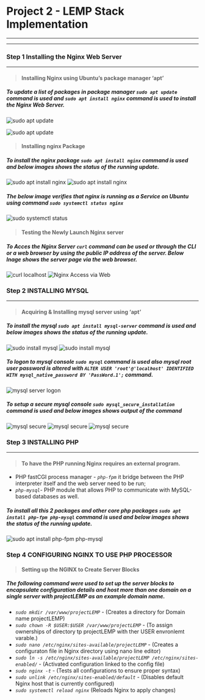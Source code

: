 # Project 2 - LEMP Stack Implementation
___
___
### **Step 1 Installing the Nginx Web Server**
___
>#### Installing Nginx using Ubuntu’s package manager ‘apt’

#####  To update a list of packages in package manager *`sudo apt update`* command is used and *`sudo apt install nginx`* command is used to install the Nginx Web Server.
![sudo apt update](./Project_2_Images/sudo_apt_update.PNG)

![sudo apt update](./Project_2_Images/sudo_apt_update2.PNG)
>#### Installing nginx Package 

#####  To install the nginx package *`sudo apt install nginx`* command is used and below images shows the status of the running update.
![sudo apt install nginx](./Project_2_Images/sudo_apt_install_nginx1.PNG)
![sudo apt install nginx](./Project_2_Images/sudo_apt_install_nginx1a.PNG)
#####  The below image verifies that nginx is running as a Service on Ubuntu using command *`sudo systemctl status nginx`*
![sudo systemctl status](./Project_2_Images/sudo_systemctl_status.PNG)
>#### Testing the Newly Launch Nginx  server

#####  To Acces the Nginx Server  *`curl`* command can be used or through the CLI or a web browser by using the public IP address of the server. Below Inage shows the server page via the web browser.
![curl localhost](./Project_2_Images/curl_localhost.PNG)
![Nginx Access via Web](./Project_2_Images/Nginx_Server%20Acces%20via%20web.PNG)
### **Step 2 INSTALLING MYSQL**
___

>#### Acquiring & Installing mysql server  using ‘apt’
#####  To install the mysql *`sudo apt install mysql-server`* command is used and below images shows the status of the running update.
![sudo install mysql](./Project_2_Images/sudo_apt_install_mysql1.PNG)
![sudo install mysql](./Project_2_Images/sudo_apt_install_mysql2.PNG)
#####  To logon to mysql console *`sudo mysql`* command is used also mysql root user password is altered with *`ALTER USER 'root'@'localhost' IDENTIFIED WITH mysql_native_password BY 'PassWord.1';`* command.
![mysql server logon](./Project_2_Images/mysql_logon.PNG)
#####  To setup a secure  mysql console *`sudo mysql_secure_installation`* command is used and below images shows output of the command
![mysql secure](./Project_2_Images/mysql_secure_installation1.PNG)
![mysql secure](./Project_2_Images/mysql_secure_installation2.PNG)
![mysql secure](./Project_2_Images/mysql_secure_installation3.PNG)
### **Step 3 INSTALLING PHP**
___
>#### To have the PHP running Nginx requires an external program.
* PHP fastCGI process manager - *`php-fpm`* it bridge between the PHP interpreter itself and the web server need to be run;
* *`php-mysql`*- PHP module that allows PHP to communicate with MySQL-based databases as well. 
#####  To install all this 2 packages and other core php packages *`sudo apt install php-fpm php-mysql`* command is used and below images shows the status of the running update.
![sudo apt install php-fpm php-mysql](./Project_2_Images/sudo_apt_install_php-fpm_php-mysql.PNG)

### **Step 4 CONFIGURING NGINX TO USE PHP PROCESSOR**
>#### Setting up the NGINX to Create Server Blocks
#####  The following command were used to set up the server blocks to encapsulate configuration details and host more than one domain on a single server with projectLEMP as an example domain name.
* *`sudo mkdir /var/www/projectLEMP`* - (Creates a directory for Domain name  projectLEMP)
* *`sudo chown -R $USER:$USER /var/www/projectLEMP`* - (To assign ownerships of directory tp projectLEMP with ther USER envronlemt varable.)
* *`sudo nano /etc/nginx/sites-available/projectLEMP`* - (Creates a configuraton file in Nginx directory using nano line editor)
* *`sudo ln -s /etc/nginx/sites-available/projectLEMP /etc/nginx/sites-enabled/`* - (Activated configuration linked to the config file)
* *`sudo nginx -t`* - (Tests all configurations to ensure proper syntax)
* *`sudo unlink /etc/nginx/sites-enabled/default`* - (Disables default Nginx host that is currently configured)
* *`sudo systemctl reload nginx`* (Reloads Nginx to apply changes)
